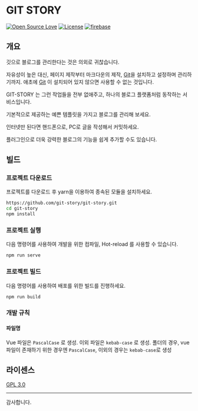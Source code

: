 # GIT STORY

[![Open Source Love](https://badges.frapsoft.com/os/v1/open-source.png?v=103)](https://github.com/ellerbrock/open-source-badges/)
[![License](https://img.shields.io/badge/License-GPL3.0-brightgreen)](./LICENSE)
[![firebase](https://img.shields.io/badge/Backend-firebase-orange)](https://firebase.google.com/?hl=ko)


## 개요
깃으로 블로그를 관리한다는 것은 의외로 귀찮습니다.

자유성이 높은 대신, 페이지 제작부터 마크다운의 제작, [Git](https://git-scm.com/)을 설치하고 설정하며 관리하기까지. 애초에 [Git](https://git-scm.com/) 이 설치되어 있지 않으면 사용할 수 없는 것입니다.

GIT-STORY 는 그런 작업들을 전부 없애주고, 하나의 블로그 플랫폼처럼 동작하는 서비스입니다.

기본적으로 제공하는 예쁜 템플릿을 가지고 블로그를 관리해 보세요.

인터넷만 된다면 핸드폰으로, PC로 글을 작성해서 커밋하세요.

플러그인으로 더욱 강력한 블로그의 기능을 쉽게 추가할 수도 있습니다.

## 빌드

### 프로젝트 다운로드

프로젝트를 다운로드 후 yarn을 이용하여 종속된 모듈을 설치하세요.

```bash
https://github.com/git-story/git-story.git
cd git-story
npm install
```

### 프로젝트 실행

다음 명령어를 사용하여 개발을 위한 컴파일, Hot-reload 를 사용할 수 있습니다.
```bash
npm run serve
```

### 프로젝트 빌드

다음 명령어를 사용하여 배포를 위한 빌드를 진행하세요.
```bash
npm run build
```

### 개발 규칙

#### 파일명

Vue 파일은 `PascalCase` 로 생성.
이외 파일은 `kebab-case` 로 생성.
폴더의 경우, vue 파일이 존재하기 위한 경우엔 `PascalCase`, 이외의 경우는 `kebab-case`로 생성

## 라이센스

[GPL 3.0](./LICENSE)

---
감사합니다.
